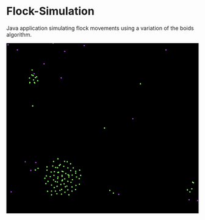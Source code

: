 Flock-Simulation
===
Java application simulating flock movements using a variation of the boids algorithm.

![screen shot](https://raw.githubusercontent.com/jpittis/Flock-Simulation/master/img/screen.png)
